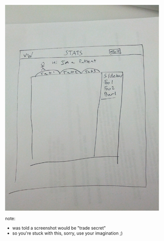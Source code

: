![Bad Mockup](img/mockup-sketch.jpg)

note:
- was told a screenshot would be "trade secret"
- so you're stuck with this, sorry, use your imagination ;)

